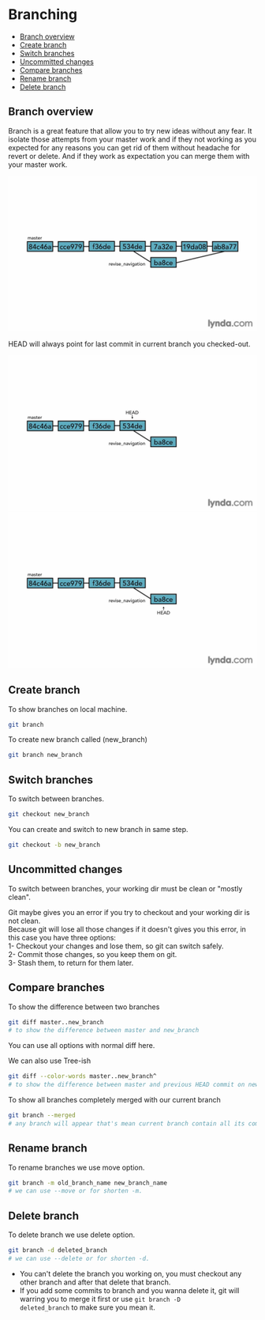 # Branching

* [Branch overview](#branch-overview)
* [Create branch](#create-branch)
* [Switch branches](#switch-branches)
* [Uncommitted changes](#uncommitted-changes)
* [Compare branches](#compare-branches)
* [Rename branch](#rename-branch)
* [Delete branch](#delete-branch)

## Branch overview
Branch is a great feature that allow you to try new ideas without any fear. It isolate those attempts from your master work and if they not working as you expected for any reasons you can get rid of them without headache for revert or delete. And if they work as expectation you can merge them with your master work.

![branch overview](./images/9-1-branch-overview.jpg)

HEAD will always point for last commit in current branch you checked-out.

![branch overview](./images/9-1-2-head-on-master.jpg)
![branch overview](./images/9-1-3-head-on-branch.jpg)

## Create branch
To show branches on local machine.
```bash
git branch
```
To create new branch called (new_branch)
```bash
git branch new_branch
```

## Switch branches
To switch between branches.
```bash
git checkout new_branch
```
You can create and switch to new branch in same step.
```bash
git checkout -b new_branch
```

## Uncommitted changes
To switch between branches, your working dir must be clean or "mostly clean".

Git maybe gives you an error if you try to checkout and your working dir is not clean.<br>
Because git will lose all those changes if it doesn't gives you this error, in this case you have three options:<br>
1- Checkout your changes and lose them, so git can switch safely.<br>
2- Commit those changes, so you keep them on git.<br>
3- Stash them, to return for them later.

## Compare branches
To show the difference between two branches
```bash
git diff master..new_branch
# to show the difference between master and new_branch
```
You can use all options with normal diff here.

We can also use Tree-ish
```bash
git diff --color-words master..new_branch^
# to show the difference between master and previous HEAD commit on new_branch
```
To show all branches completely merged with our current branch
```bash
git branch --merged
# any branch will appear that's mean current branch contain all its commits.
```

## Rename branch
To rename branches we use move option.
```bash
git branch -m old_branch_name new_branch_name
# we can use --move or for shorten -m.
```

## Delete branch
To delete branch we use delete option.
```bash
git branch -d deleted_branch
# we can use --delete or for shorten -d.
```
* You can't delete the branch you working on, you must checkout any other branch and after that delete that branch.
* If you add some commits to branch and you wanna delete it, git will warring you to merge it first or use <code>git branch -D deleted_branch</code> to make sure you mean it.
